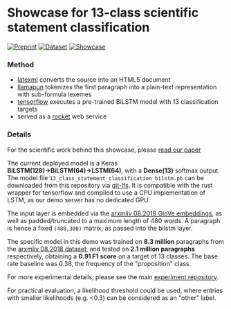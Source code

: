 # Showcase for 13-class scientific statement classification

[![Preprint](https://img.shields.io/badge/Preprint-08.2019-success.svg)](https://arxiv.org/abs/1908.10993)
[![Dataset](https://img.shields.io/badge/Data-SIGMathLing-blue.svg)](https://sigmathling.kwarc.info/resources/arxmliv-statements-082018/) 
[![Showcase](https://img.shields.io/badge/Showcase-mathweb.org-orange.svg)](https://corpora.mathweb.org/classify_paragraph)

### Method
 * [latexml](https://github.com/brucemiller/LaTeXML) converts the source into an HTML5 document
 * [llamapun](https://github.com/KWARC/llamapun) tokenizes the first paragraph into a plain-text representation with sub-formula lexemes
 * [tensorflow](https://github.com/tensorflow/rust) executes a pre-trained BiLSTM model with 13 classification targets
 * served as a [rocket](https://rocket.rs/) web service
 
### Details

For the scientific work behind this showcase, please [read our paper](https://arxiv.org/abs/1908.10993)

The current deployed model is a Keras **BiLSTM(128)→BiLSTM(64)→LSTM(64)**, with a **Dense(13)** softmax output. 
The model file `13_class_statement_classification_bilstm.pb` can be downloaded from this repository via [git-lfs](https://git-lfs.github.com/). It is compatible with the rust wrapper for tensorflow and compiled to use a CPU implementation of LSTM, as our demo server has no dedicated GPU.

The input layer is embedded via the [arxmliv 08.2018 GloVe embeddings](https://sigmathling.kwarc.info/resources/arxmliv-embeddings-082018/), as well as padded/truncated to a maximum length of 480 words. 
A paragraph is hence a fixed `(480,300)` matrix, as passed into the bilstm layer.

The specific model in this demo was trained on **8.3 million** paragraphs from the [arxmliv 08.2018 dataset](https://sigmathling.kwarc.info/resources/arxmliv-dataset-082018/),
and tested on **2.1 million paragraphs** respectively, obtaining a **0.91 F1 score** on a target of 13 classes.
The base rate baseline was 0.38, the frequency of the "proposition" class.

For more experimental details, please see the main [experiment repository](https://github.com/dginev/arxiv-statement-classification).

For practical evaluation, a likelihood threshold could be used, where entries with smaller likelihoods (e.g. <0.3) can be considered as an "other" label.
